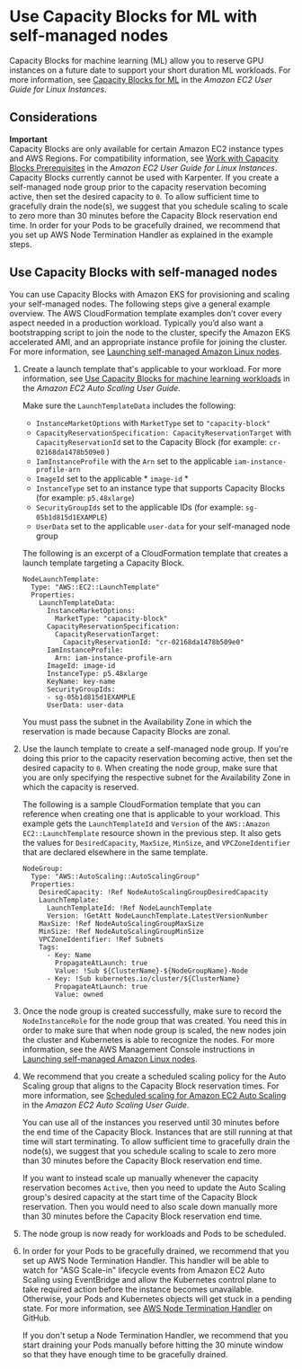 # Use Capacity Blocks for ML with self\-managed nodes<a name="capacity-blocks"></a>

Capacity Blocks for machine learning \(ML\) allow you to reserve GPU instances on a future date to support your short duration ML workloads\. For more information, see [Capacity Blocks for ML](https://docs.aws.amazon.com/AWSEC2/latest/UserGuide/ec2-capacity-blocks.html) in the *Amazon EC2 User Guide for Linux Instances*\.

## Considerations<a name="capacity-blocks-considerations"></a>

**Important**  
Capacity Blocks are only available for certain Amazon EC2 instance types and AWS Regions\. For compatibility information, see [Work with Capacity Blocks Prerequisites](https://docs.aws.amazon.com/AWSEC2/latest/UserGuide/capacity-blocks-using.html#capacity-blocks-prerequisites) in the *Amazon EC2 User Guide for Linux Instances*\.
Capacity Blocks currently cannot be used with Karpenter\.
If you create a self\-managed node group prior to the capacity reservation becoming active, then set the desired capacity to `0`\. 
To allow sufficient time to gracefully drain the node\(s\), we suggest that you schedule scaling to scale to zero more than 30 minutes before the Capacity Block reservation end time\.
In order for your Pods to be gracefully drained, we recommend that you set up AWS Node Termination Handler as explained in the example steps\.

## Use Capacity Blocks with self\-managed nodes<a name="capacity-blocks-procedure"></a>

You can use Capacity Blocks with Amazon EKS for provisioning and scaling your self\-managed nodes\. The following steps give a general example overview\. The AWS CloudFormation template examples don’t cover every aspect needed in a production workload\. Typically you’d also want a bootstrapping script to join the node to the cluster, specify the Amazon EKS accelerated AMI, and an appropriate instance profile for joining the cluster\. For more information, see [Launching self\-managed Amazon Linux nodes](launch-workers.md)\.

1. Create a launch template that's applicable to your workload\. For more information, see [Use Capacity Blocks for machine learning workloads](https://docs.aws.amazon.com/autoscaling/ec2/userguide/launch-template-capacity-blocks.html) in the *Amazon EC2 Auto Scaling User Guide*\.

   Make sure the `LaunchTemplateData` includes the following:
   + `InstanceMarketOptions` with `MarketType` set to `"capacity-block"` 
   + `CapacityReservationSpecification: CapacityReservationTarget` with `CapacityReservationId` set to the Capacity Block \(for example: `cr-02168da1478b509e0` \)
   + `IamInstanceProfile` with the `Arn` set to the applicable `iam-instance-profile-arn`
   + `ImageId` set to the applicable * `image-id` *
   + `InstanceType` set to an instance type that supports Capacity Blocks \(for example: `p5.48xlarge`\)
   + `SecurityGroupIds` set to the applicable IDs \(for example: `sg-05b1d815d1EXAMPLE`\)
   + `UserData` set to the applicable `user-data` for your self\-managed node group

   The following is an excerpt of a CloudFormation template that creates a launch template targeting a Capacity Block\. 

   ```
   NodeLaunchTemplate:
     Type: "AWS::EC2::LaunchTemplate"
     Properties:
       LaunchTemplateData:
         InstanceMarketOptions:
           MarketType: "capacity-block"
         CapacityReservationSpecification:
           CapacityReservationTarget:
             CapacityReservationId: "cr-02168da1478b509e0"
         IamInstanceProfile:
           Arn: iam-instance-profile-arn
         ImageId: image-id
         InstanceType: p5.48xlarge
         KeyName: key-name
         SecurityGroupIds:
         - sg-05b1d815d1EXAMPLE
         UserData: user-data
   ```

   You must pass the subnet in the Availability Zone in which the reservation is made because Capacity Blocks are zonal\.

1. Use the launch template to create a self\-managed node group\. If you're doing this prior to the capacity reservation becoming active, then set the desired capacity to `0`\. When creating the node group, make sure that you are only specifying the respective subnet for the Availability Zone in which the capacity is reserved\.

   The following is a sample CloudFormation template that you can reference when creating one that is applicable to your workload\. This example gets the `LaunchTemplateId` and `Version` of the `AWS::Amazon EC2::LaunchTemplate` resource shown in the previous step\. It also gets the values for `DesiredCapacity`, `MaxSize`, `MinSize`, and `VPCZoneIdentifier` that are declared elsewhere in the same template\.

   ```
   NodeGroup:
     Type: "AWS::AutoScaling::AutoScalingGroup"
     Properties:
       DesiredCapacity: !Ref NodeAutoScalingGroupDesiredCapacity
       LaunchTemplate:
         LaunchTemplateId: !Ref NodeLaunchTemplate
         Version: !GetAtt NodeLaunchTemplate.LatestVersionNumber
       MaxSize: !Ref NodeAutoScalingGroupMaxSize
       MinSize: !Ref NodeAutoScalingGroupMinSize
       VPCZoneIdentifier: !Ref Subnets
       Tags:
         - Key: Name
           PropagateAtLaunch: true
           Value: !Sub ${ClusterName}-${NodeGroupName}-Node
         - Key: !Sub kubernetes.io/cluster/${ClusterName}
           PropagateAtLaunch: true
           Value: owned
   ```

1. Once the node group is created successfully, make sure to record the `NodeInstanceRole` for the node group that was created\. You need this in order to make sure that when node group is scaled, the new nodes join the cluster and Kubernetes is able to recognize the nodes\. For more information, see the AWS Management Console instructions in [Launching self\-managed Amazon Linux nodes](launch-workers.md)\.

1. We recommend that you create a scheduled scaling policy for the Auto Scaling group that aligns to the Capacity Block reservation times\. For more information, see [Scheduled scaling for Amazon EC2 Auto Scaling](https://docs.aws.amazon.com/autoscaling/ec2/userguide/ec2-auto-scaling-scheduled-scaling.html) in the *Amazon EC2 Auto Scaling User Guide*\.

   You can use all of the instances you reserved until 30 minutes before the end time of the Capacity Block\. Instances that are still running at that time will start terminating\. To allow sufficient time to gracefully drain the node\(s\), we suggest that you schedule scaling to scale to zero more than 30 minutes before the Capacity Block reservation end time\.

   If you want to instead scale up manually whenever the capacity reservation becomes `Active`, then you need to update the Auto Scaling group's desired capacity at the start time of the Capacity Block reservation\. Then you would need to also scale down manually more than 30 minutes before the Capacity Block reservation end time\.

1. The node group is now ready for workloads and Pods to be scheduled\.

1. In order for your Pods to be gracefully drained, we recommend that you set up AWS Node Termination Handler\. This handler will be able to watch for "ASG Scale\-in" lifecycle events from Amazon EC2 Auto Scaling using EventBridge and allow the Kubernetes control plane to take required action before the instance becomes unavailable\. Otherwise, your Pods and Kubernetes objects will get stuck in a pending state\. For more information, see [AWS Node Termination Handler](https://github.com/aws/aws-node-termination-handler) on GitHub\.

   If you don't setup a Node Termination Handler, we recommend that you start draining your Pods manually before hitting the 30 minute window so that they have enough time to be gracefully drained\.